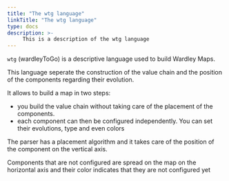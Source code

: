 ```yaml
---
title: "The wtg language"
linkTitle: "The wtg language"
type: docs
description: >-
     This is a description of the wtg language
---
```


`wtg` (wardleyToGo) is a descriptive language used to build Wardley Maps.

This language seperate the construction of the value chain and the position of the components regarding their evolution.

It allows to build a map in two steps:

- you build the value chain without taking care of the placement of the components. 
- each component can then be configured independently. You can set their evolutions, type and even colors

The parser has a placement algorithm and it takes care of the position of the component on the vertical axis.

Components that are not configured are spread on the map on the horizontal axis and their color indicates that they are not configured yet
